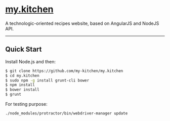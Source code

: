 # [my.kitchen](https://github.com/my-kitchen/my.kitchen)

A technologic-oriented recipes website, based on AngularJS and NodeJS API.

***

## Quick Start

Install Node.js and then:

```sh
$ git clone https://github.com/my-kitchen/my.kitchen
$ cd my.kitchen
$ sudo npm -g install grunt-cli bower
$ npm install
$ bower install
$ grunt
```

For testing purpose:

```sh
./node_modules/protractor/bin/webdriver-manager update
```
